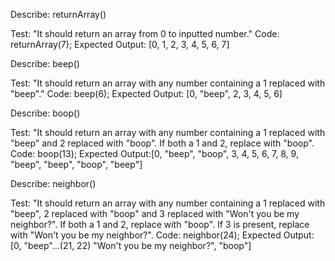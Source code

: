 Describe: returnArray()

Test: "It should return an array from 0 to inputted number."
Code: returnArray(7);
Expected Output: [0, 1, 2, 3, 4, 5, 6, 7]

Describe: beep()

Test: "It should return an array with any number containing a 1 replaced with "beep"."
Code: beep(6);
Expected Output: [0, "beep", 2, 3, 4, 5, 6]

Describe: boop()

Test: "It should return an array with any number containing a 1 replaced with "beep" and 2 replaced with "boop". If both a 1 and 2, replace with "boop".
Code: boop(13);
Expected Output:[0, "beep", "boop", 3, 4, 5, 6, 7, 8, 9, "beep", "beep", "boop", "beep"]

Describe: neighbor()

Test: "It should return an array with any number containing a 1 replaced with "beep", 2 replaced with "boop" and 3 replaced with "Won't you be my neighbor?". If both a 1 and 2, replace with "boop". If 3 is present, replace with "Won't you be my neighbor?".
Code: neighbor(24);
Expected Output: [0, "beep"...(21, 22) "Won't you be my neighbor?", "boop"]